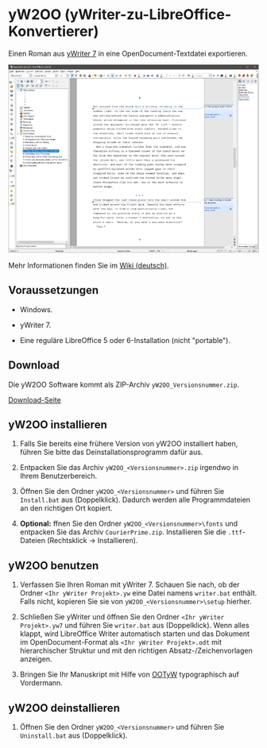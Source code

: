 # yW2OO (yWriter-zu-LibreOffice-Konvertierer)

Einen Roman aus [yWriter 7](http://www.spacejock.com/yWriter7.html) in eine OpenDocument-Textdatei exportieren.

![Screenshot: Automatisch erzeugtes ODT](https://raw.githubusercontent.com/peter88213/yW2OO/master/docs/Screenshots/Writer-de.png)

Mehr Informationen finden Sie im [Wiki (deutsch)](https://github.com/peter88213/yW2OO/wiki/Deutsch). 

## Voraussetzungen

* Windows.

* yWriter 7.

* Eine reguläre LibreOffice 5 oder 6-Installation (nicht "portable").

## Download

Die yW2OO Software kommt als ZIP-Archiv `yW2OO_Versionsnummer.zip`. 

[Download-Seite](https://github.com/peter88213/yW2OO/releases)

## yW2OO installieren

1. Falls Sie bereits eine frühere Version von yW2OO installiert haben, führen Sie bitte das Deinstallationsprogramm dafür aus. 

2. Entpacken Sie das Archiv `yW2OO_<Versionsnummer>.zip` irgendwo in Ihrem Benutzerbereich.  

3. Öffnen Sie den Ordner `yW2OO_<Versionsnummer>` und führen Sie `Install.bat` aus (Doppelklick). Dadurch werden alle Programmdateien an den richtigen Ort kopiert.

4. __Optional:__ ffnen Sie den Ordner `yW2OO_<Versionsnummer>\fonts` und entpacken Sie das Archiv `CourierPrime.zip`. Installieren Sie die `.ttf`-Dateien (Rechtsklick -> Installieren).


## yW2OO benutzen

1. Verfassen Sie Ihren Roman mit yWriter 7. Schauen Sie nach, ob der Ordner `<Ihr yWriter Projekt>.yw` eine Datei namens `writer.bat` enthält. Falls nicht, kopieren Sie sie von `yW2OO_<Versionsnummer>\setup` hierher.

2. Schließen Sie yWriter und öffnen Sie den Ordner `<Ihr yWriter Projekt>.yw7` und führen Sie `writer.bat` aus (Doppelklick). Wenn alles klappt, wird LibreOffice Writer automatisch starten und das Dokument im OpenDocument-Format als `<Ihr yWriter Projekt>.odt` mit hierarchischer Struktur und mit den richtigen Absatz-/Zeichenvorlagen anzeigen.

3. Bringen Sie Ihr Manuskript mit Hilfe von [OOTyW](https://github.com/peter88213/OOTyW/wiki/Deutsch) typographisch auf Vordermann.

## yW2OO deinstallieren

1. Öffnen Sie den Ordner `yW2OO_<Versionsnummer>` und führen Sie `Uninstall.bat` aus (Doppelklick).

